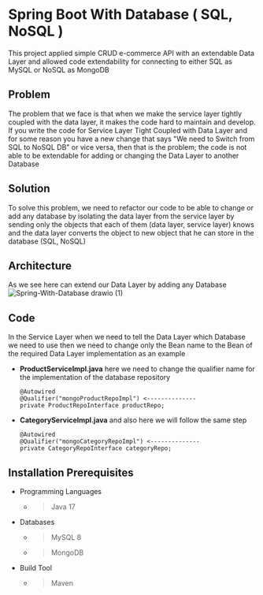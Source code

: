 
# Spring Boot With Database ( SQL, NoSQL )

This project applied simple CRUD e-commerce API with an extendable Data Layer and allowed code extendability for connecting to either SQL as MySQL or NoSQL as MongoDB


## Problem

The problem that we face is that when we make the service layer tightly coupled with the data layer, it makes the code hard to maintain and develop. If you write the code for Service Layer Tight Coupled with Data Layer and for some reason you have a new change that says "We need to Switch from SQL to NoSQL DB" or vice versa, then that is the problem; the code is not able to be extendable for adding or changing the Data Layer to another Database


## Solution
To solve this problem, we need to refactor our code to be able to change or add any database by isolating the data layer from the service layer by sending only the objects that each of them (data layer, service layer) knows and the data layer converts the object to new object that he can store in the database (SQL, NoSQL)


## Architecture
As we see here can extend our Data Layer by adding any Database
![Spring-With-Database drawio (1)](https://github.com/youssefGamalMohamed/Spring-With-Database/assets/47324621/5d511efe-2f9e-41fb-975f-12d8efcb4729)


## Code
In the Service Layer when we need to tell the Data Layer which Database we need to use then we need to change only the Bean name to the Bean of the required Data Layer implementation as an example

- **ProductServiceImpl.java**
  here we need to change the qualifier name for the implementation of the database repository
    ```
    @Autowired
    @Qualifier("mongoProductRepoImpl") <--------------
    private ProductRepoInterface productRepo;
    ```
- **CategoryServiceImpl.java**
  and also here we will follow the same step
    ```
    @Autowired
    @Qualifier("mongoCategoryRepoImpl") <--------------
    private CategoryRepoInterface categoryRepo;
    ```

## Installation Prerequisites
- Programming Languages
  - > Java 17
    
- Databases
  - > MySQL 8
  - > MongoDB
    
- Build Tool
  - > Maven 

